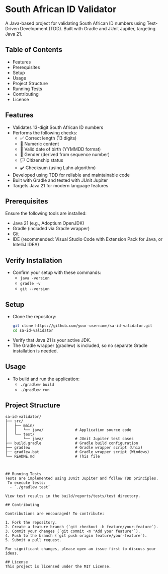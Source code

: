 # South African ID Validator
A Java-based project for validating South African ID numbers using Test-Driven Development (TDD). Built with Gradle and JUnit Jupiter, targeting Java 21.

## Table of Contents

- Features
- Prerequisites
- Setup
- Usage
- Project Structure
- Running Tests
- Contributing
- License

## Features
- Validates 13-digit South African ID numbers
- Performs the following checks:
  - ✅ Correct length (13 digits)
  - 🔢 Numeric content
  - 📅 Valid date of birth (YYMMDD format)
  - 🚻 Gender (derived from sequence number)
  - 🏳️ Citizenship status
  - ✔️ Checksum (using Luhn algorithm)
- Developed using TDD for reliable and maintainable code
- Built with Gradle and tested with JUnit Jupiter
- Targets Java 21 for modern language features

## Prerequisites
Ensure the following tools are installed:
- Java 21 (e.g., Adoptium OpenJDK)
- Gradle (included via Gradle wrapper)
- Git
- IDE (recommended: Visual Studio Code with Extension Pack for Java, or IntelliJ IDEA)

## Verify Installation
- Confirm your setup with these commands:
  - `java -version`
  - `gradle -v`
  - `git --version`

## Setup
- Clone the repository:
  ```bash
  git clone https://github.com/your-username/sa-id-validator.git
  cd sa-id-validator
- Verify that Java 21 is your active JDK.
- The Gradle wrapper (gradlew) is included, so no separate Gradle installation is needed.

## Usage
- To build and run the application:
    - `./gradlew build`
    - `./gradlew run`

## Project Structure

```plain
sa-id-validator/
├── src/
│   ├── main/
│   │   └── java/              # Application source code
│   └── test/
│       └── java/              # JUnit Jupiter test cases
├── build.gradle               # Gradle build configuration
├── gradlew                    # Gradle wrapper script (Unix)
├── gradlew.bat                # Gradle wrapper script (Windows)
└── README.md                  # This file



## Running Tests
Tests are implemented using JUnit Jupiter and follow TDD principles.
 To execute tests:
  - `./gradlew test`

View test results in the build/reports/tests/test directory.

## Contributing

Contributions are encouraged! To contribute:

1. Fork the repository.
2. Create a feature branch (`git checkout -b feature/your-feature`).
3. Commit your changes (`git commit -m "Add your feature"`).
4. Push to the branch (`git push origin feature/your-feature`).
5. Submit a pull request.

For significant changes, please open an issue first to discuss your ideas.

## License
This project is licensed under the MIT License.
